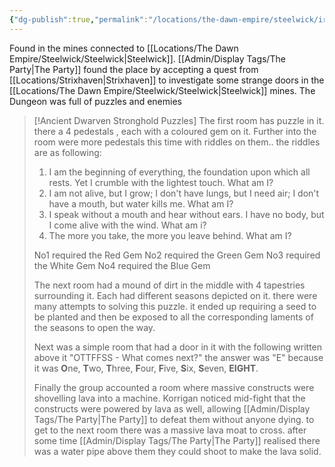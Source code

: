 ```yaml
---
{"dg-publish":true,"permalink":"/locations/the-dawn-empire/steelwick/iron-forge/"}
---
```


Found in the mines connected to [[Locations/The Dawn Empire/Steelwick/Steelwick\|Steelwick]]. [[Admin/Display Tags/The Party\|The Party]] found the place by accepting a quest from [[Locations/Strixhaven\|Strixhaven]] to investigate some strange doors in the [[Locations/The Dawn Empire/Steelwick/Steelwick\|Steelwick]] mines. The Dungeon was full of puzzles and enemies

> [!Ancient Dwarven Stronghold Puzzles]
> The first room has puzzle in it. there a 4 pedestals , each with a coloured gem on it. Further into the room were more pedestals this time with riddles on them.. the riddles are as following:
> 1. I am the beginning of everything, the foundation upon which all rests. Yet I crumble with the lightest touch. What am I?
> 2. I am not alive, but I grow; I don't have lungs, but I need air; I don't have a mouth, but water kills me. What am I?
> 3. I speak without a mouth and hear without ears. I have no body, but I come alive with the wind. What am i?
> 4.  The more you take, the more you leave behind. What am I?
> 
> No1 required the Red Gem
> No2 required the Green Gem
> No3 required the White Gem 
> No4 required the Blue Gem
> 
> The next room had a mound of dirt in the middle with 4 tapestries surrounding it. Each had different seasons depicted on it. there were many attempts to solving this puzzle. it ended up requiring a seed to be planted and then be exposed to all the corresponding laments of the seasons to open the way.
> 
> Next was a simple room that had a door in it with the following written above it "OTTFFSS - What comes next?" the answer was "E" because it was **O**ne, **T**wo, **T**hree, **F**our, **F**ive, **S**ix, **S**even, **EIGHT**. 
> 
> Finally the group accounted a room where massive constructs were shovelling lava into a machine. Korrigan noticed mid-fight that the constructs were powered by lava as well, allowing [[Admin/Display Tags/The Party\|The Party]] to defeat them without anyone dying. to get to the next room there was a massive lava moat to cross. after some time [[Admin/Display Tags/The Party\|The Party]] realised there was a water pipe above them they could shoot to make the lava solid. 